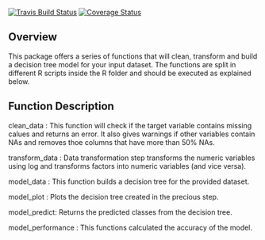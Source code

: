 
<!-- README.md is generated from README.Rmd. Please edit that file -->

[![Travis Build
Status](https://travis-ci.org/Quantargo/bmarketing.svg?branch=master)](https://travis-ci.org/Quantargo/bmarketing)
[![Coverage
Status](https://img.shields.io/codecov/c/github/Quantargo/bmarketing/master.svg)](https://codecov.io/github/Quantargo/bmarketing?branch=master)

## Overview

This package offers a series of functions that will clean, transform and
build a decision tree model for your input dataset. The functions are
split in different R scripts inside the R folder and should be executed
as explained below.

## Function Description

clean\_data : This function will check if the target variable contains
missing calues and returns an error. It also gives warnings if other
variables contain NAs and removes thoe columns that have more than 50%
NAs.

transform\_data : Data transformation step transforms the numeric
variables using log and transforms factors into numeric variables (and
vice versa).

model\_data : This function builds a decision tree for the provided
dataset.

model\_plot : Plots the decision tree created in the precious step.

model\_predict: Returns the predicted classes from the decision tree.

model\_performance : This functions calculated the accuracy of the
model.

<!-- TODO: Change README to make it more descriptive, add examples, etc. -->

